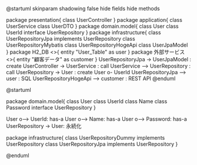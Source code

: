 @startuml
skinparam shadowing false
hide fields
hide methods

package presentation{
    class UserController
}
package application{
    class UserService
    class UserDTO
}
package domain.model{
    class User
    class UserId
    interface UserRepository
}
package infrastructure{
    class UserRepositoryJpa implements UserRepository
    class UserRepositoryMybatis
    class UserRepositoryHogeApi
    class UserJpaModel
}
package H2_DB <<Database>>{
    entity "User_Table" as user
}
package 外部サービス <<Database>>{
    entity "顧客データ" as customer
}
UserRepositoryJpa -> UserJpaModel : create
UserController -> UserService : call
UserService --> UserRepository : call
UserRepository -> User : create
User o- UserId
UserRepositoryJpa --> user : SQL
UserRepositoryHogeApi --> customer : REST API
@enduml

@startuml

package domain.model{
    class User
    class UserId
    class Name
    class Password
    interface UserRepository
}

User o--> UserId: has-a
User o--> Name: has-a
User o--> Password: has-a
UserRepository -> User: 永続化

package infrastructure{
    class UserRepositoryDummy implements UserRepository
    class UserRepositoryJpa implements UserRepository
}

@enduml
